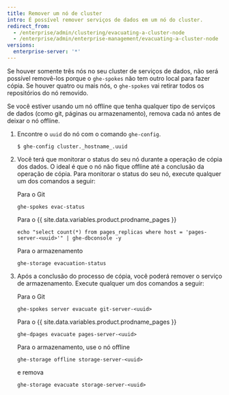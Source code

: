 ```yaml
---
title: Remover um nó de cluster
intro: É possível remover serviços de dados em um nó do cluster.
redirect_from:
  - /enterprise/admin/clustering/evacuating-a-cluster-node
  - /enterprise/admin/enterprise-management/evacuating-a-cluster-node
versions:
  enterprise-server: '*'
---
```


Se houver somente três nós no seu cluster de serviços de dados, não será possível removê-los porque o `ghe-spokes` não tem outro local para fazer cópia. Se houver quatro ou mais nós, o `ghe-spokes` vai retirar todos os repositórios do nó removido.

Se você estiver usando um nó offline que tenha qualquer tipo de serviços de dados (como git, páginas ou armazenamento), remova cada nó antes de deixar o nó offline.

1. Encontre o `uuid` do nó com o comando `ghe-config`.

    ```
    $ ghe-config cluster._hostname_.uuid
    ```

2. Você terá que monitorar o status do seu nó durante a operação de cópia dos dados. O ideal é que o nó não fique offline até a conclusão da operação de cópia. Para monitorar o status do seu nó, execute qualquer um dos comandos a seguir:

    Para o Git
    ```
    ghe-spokes evac-status
    ```
    Para o {{ site.data.variables.product.prodname_pages }}
    ```
    echo "select count(*) from pages_replicas where host = 'pages-server-<uuid>'" | ghe-dbconsole -y
    ```
    Para o armazenamento
    ```
    ghe-storage evacuation-status
    ```

3. Após a conclusão do processo de cópia, você poderá remover o serviço de armazenamento. Execute qualquer um dos comandos a seguir:

    Para o Git
    ```
    ghe-spokes server evacuate git-server-<uuid>
    ```
    Para o {{ site.data.variables.product.prodname_pages }}
    ```
    ghe-dpages evacuate pages-server-<uuid>
    ```
    Para o armazenamento, use o nó offline
    ```
    ghe-storage offline storage-server-<uuid>
    ```
      e remova
    ```
    ghe-storage evacuate storage-server-<uuid>
    ```
